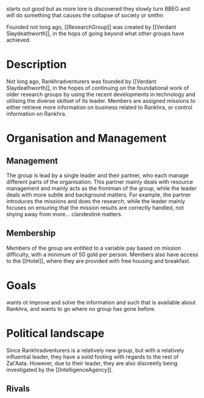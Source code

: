 starts out good but as more lore is discovered they slowly turn BBEG and will do something that causes the collapse of society or smthn

Founded not long ago, [[ResearchGroup]] was created by [[Verdant Slaydeathworth]], in the hops of going beyond what other groups have achieved.

# Description
Not long ago, Rankhradventurers was founded by [[Verdant Slaydeathworth]], in the hopes of continuing on the foundational work of older research groups by using the recent developments in technology and utilising the diverse skillset of its leader. Members are assigned missions to either retrieve more information on business related to Rankhra, or control information on Rankhra.

# Organisation and Management
## Management
The group is lead by a single leader and their partner, who each manage different parts of the organisation. This partner mainly deals with resource management and mainly acts as the frontman of the group, while the leader deals with more subtle and background matters. For example, the partner introduces the missions and does the research, while the leader mainly focuses on ensuring that the mission results are correctly handled, not shying away from more... clandestine matters.

## Membership
Members of the group are entitled to a variable pay based on mission difficulty, with a minimum of 50 gold per person. Members also have access to the [[Hotel]], where they are provided with free housing and breakfast.

# Goals
wants ot improve and solve the information and such that is available about Rankhra, and wants to go where no group has gone before.
# Political landscape
Since Rankhradventurers is a relatively new group, but with a relatively influential leader, they have a solid footing with regards to the rest of Zal'Aata. However, due to their leader, they are also discreetly being investigated by the [[IntelligenceAgency]]. 
## Rivals